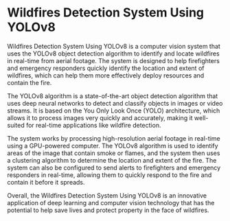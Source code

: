 # Wildfires Detection System Using YOLOv8
Wildfires Detection System Using YOLOv8 is a computer vision system that uses the YOLOv8 object detection algorithm to identify and locate wildfires in real-time from aerial footage. The system is designed to help firefighters and emergency responders quickly identify the location and extent of wildfires, which can help them more effectively deploy resources and contain the fire.

The YOLOv8 algorithm is a state-of-the-art object detection algorithm that uses deep neural networks to detect and classify objects in images or video streams. It is based on the You Only Look Once (YOLO) architecture, which allows it to process images very quickly and accurately, making it well-suited for real-time applications like wildfire detection.

The system works by processing high-resolution aerial footage in real-time using a GPU-powered computer. The YOLOv8 algorithm is used to identify areas of the image that contain smoke or flames, and the system then uses a clustering algorithm to determine the location and extent of the fire. The system can also be configured to send alerts to firefighters and emergency responders in real-time, allowing them to quickly respond to the fire and contain it before it spreads.

Overall, the Wildfires Detection System Using YOLOv8 is an innovative application of deep learning and computer vision technology that has the potential to help save lives and protect property in the face of wildfires.


